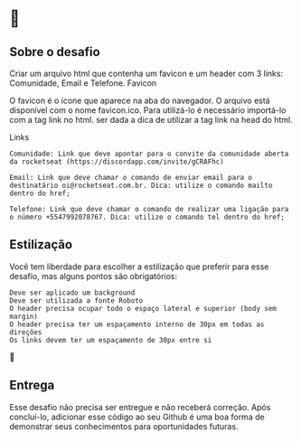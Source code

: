 # 🚀 <h2>Sobre o desafio</h2>

Criar um arquivo html que contenha um favicon e um header com 3 links: Comunidade, Email e Telefone.
Favicon

O favicon é o ícone que aparece na aba do navegador. O arquivo está disponível com o nome favicon.ico. Para utilizá-lo é necessário importá-lo com a tag link no html. ser dada a dica de utilizar a tag link na head do html.

<link rel="icon" href="favicon.ico" type="image/x-icon" />

Links

    Comunidade: Link que deve apontar para o convite da comunidade aberta da rocketseat (https://discordapp.com/invite/gCRAFhc)

    Email: Link que deve chamar o comando de enviar email para o destinatário oi@rocketseat.com.br. Dica: utilize o comando mailto dentro do href;

    Telefone: Link que deve chamar o comando de realizar uma ligação para o número +5547992078767. Dica: utilize o comando tel dentro do href;

<h2>Estilização</h2>

Você tem liberdade para escolher a estilização que preferir para esse desafio, mas alguns pontos são obrigatórios:

    Deve ser aplicado um background
    Deve ser utilizada a fonte Roboto
    O header precisa ocupar todo o espaço lateral e superior (body sem margin)
    O header precisa ter um espaçamento interno de 30px em todas as direções
    Os links devem ter um espaçamento de 30px entre si

📆 <h2>Entrega</h2>

Esse desafio não precisa ser entregue e não receberá correção. Após concluí-lo, adicionar esse código ao seu Github é uma boa forma de demonstrar seus conhecimentos para oportunidades futuras.
